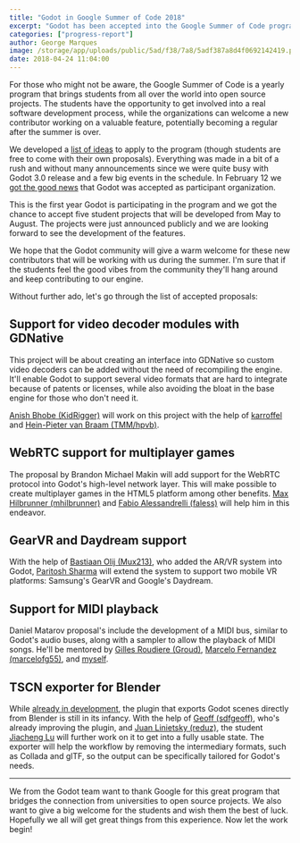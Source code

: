 ```yaml
---
title: "Godot in Google Summer of Code 2018"
excerpt: "Godot has been accepted into the Google Summer of Code program in 2018. This summer we will have 5 students working on new features to the engine."
categories: ["progress-report"]
author: George Marques
image: /storage/app/uploads/public/5ad/f38/7a8/5adf387a8d4f0692142419.png
date: 2018-04-24 11:04:00
---
```


For those who might not be aware, the Google Summer of Code is a yearly program that brings students from all over the world into open source projects. The students have the opportunity to get involved into a real software development process, while the organizations can welcome a new contributor working on a valuable feature, potentially becoming a regular after the summer is over.

We developed a [list of ideas](https://github.com/godotengine/godot-roadmap/blob/master/GSOC-2018.md) to apply to the program (though students are free to come with their own proposals). Everything was made in a bit of a rush and without many announcements since we were quite busy with Godot 3.0 release and a few big events in the schedule. In February 12 we [got the good news](https://twitter.com/reduzio/status/963113170301865985) that Godot was accepted as participant organization.

This is the first year Godot is participating in the program and we got the chance to accept five student projects that will be developed from May to August. The projects were just announced publicly and we are looking forward to see the development of the features.

We hope that the Godot community will give a warm welcome for these new contributors that will be working with us during the summer. I'm sure that if the students feel the good vibes from the community they'll hang around and keep contributing to our engine.

Without further ado, let's go through the list of accepted proposals:

## Support for video decoder modules with GDNative

This project will be about creating an interface into GDNative so custom video decoders can be added without the need of recompiling the engine. It'll enable Godot to support several video formats that are hard to integrate because of patents or licenses, while also avoiding the bloat in the base engine for those who don't need it.

[Anish Bhobe (KidRigger)](https://github.com/KidRigger) will work on this project with the help of [karroffel](https://github.com/karroffel) and [Hein-Pieter van Braam (TMM/hpvb)](https://github.com/hpvb).

## WebRTC support for multiplayer games

The proposal by Brandon Michael Makin will add support for the WebRTC protocol into Godot's high-level network layer. This will make possible to create multiplayer games in the HTML5 platform among other benefits. [Max Hilbrunner (mhilbrunner)](https://github.com/mhilbrunner) and [Fabio Alessandrelli (faless)](https://github.com/faless) will help him in this endeavor.

## GearVR and Daydream support

With the help of [Bastiaan Olij (Mux213)](https://github.com/BastiaanOlij), who added the AR/VR system into Godot, [Paritosh Sharma](https://github.com/Paritosh97) will extend the system to support two mobile VR platforms: Samsung's GearVR and Google's Daydream.

## Support for MIDI playback

Daniel Matarov proposal's include the development of a MIDI bus, similar to Godot's audio buses, along with a sampler to allow the playback of MIDI songs. He'll be mentored by [Gilles Roudiere (Groud)](https://github.com/groud), [Marcelo Fernandez (marcelofg55)](https://github.com/marcelofg55), and [myself](https://github.com/vnen).

## TSCN exporter for Blender

While [already in development](https://github.com/godotengine/godot-blender-exporter), the plugin that exports Godot scenes directly from Blender is still in its infancy. With the help of [Geoff (sdfgeoff)](https://github.com/sdfgeoff), who's already improving the plugin, and [Juan Linietsky (reduz)](https://github.com/reduz), the student [Jiacheng Lu](https://github.com/Jason0214) will further work on it to get into a fully usable state. The exporter will help the workflow by removing the intermediary formats, such as Collada and glTF, so the output can be specifically tailored for Godot's needs.

----

We from the Godot team want to thank Google for this great program that bridges the connection from universities to open source projects. We also want to give a big welcome for the students and wish them the best of luck. Hopefully we all will get great things from this experience. Now let the work begin!
